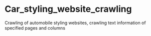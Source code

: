 # Car_styling_website_crawling
Crawling of automobile styling websites, crawling text information of specified pages and columns
